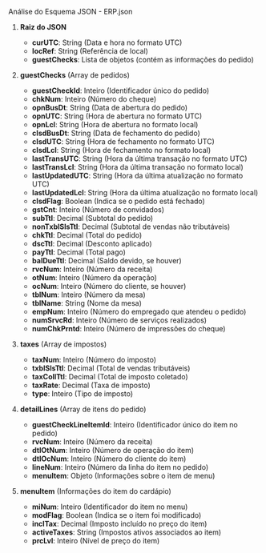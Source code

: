 Análise do Esquema JSON - ERP.json



1. **Raiz do JSON**
   - **curUTC**: String (Data e hora no formato UTC)
   - **locRef**: String (Referência de local)
   - **guestChecks**: Lista de objetos (contém as informações do pedido)

2. **guestChecks** (Array de pedidos)
   - **guestCheckId**: Inteiro (Identificador único do pedido)
   - **chkNum**: Inteiro (Número do cheque)
   - **opnBusDt**: String (Data de abertura do pedido)
   - **opnUTC**: String (Hora de abertura no formato UTC)
   - **opnLcl**: String (Hora de abertura no formato local)
   - **clsdBusDt**: String (Data de fechamento do pedido)
   - **clsdUTC**: String (Hora de fechamento no formato UTC)
   - **clsdLcl**: String (Hora de fechamento no formato local)
   - **lastTransUTC**: String (Hora da última transação no formato UTC)
   - **lastTransLcl**: String (Hora da última transação no formato local)
   - **lastUpdatedUTC**: String (Hora da última atualização no formato UTC)
   - **lastUpdatedLcl**: String (Hora da última atualização no formato local)
   - **clsdFlag**: Boolean (Indica se o pedido está fechado)
   - **gstCnt**: Inteiro (Número de convidados)
   - **subTtl**: Decimal (Subtotal do pedido)
   - **nonTxblSlsTtl**: Decimal (Subtotal de vendas não tributáveis)
   - **chkTtl**: Decimal (Total do pedido)
   - **dscTtl**: Decimal (Desconto aplicado)
   - **payTtl**: Decimal (Total pago)
   - **balDueTtl**: Decimal (Saldo devido, se houver)
   - **rvcNum**: Inteiro (Número da receita)
   - **otNum**: Inteiro (Número da operação)
   - **ocNum**: Inteiro (Número do cliente, se houver)
   - **tblNum**: Inteiro (Número da mesa)
   - **tblName**: String (Nome da mesa)
   - **empNum**: Inteiro (Número do empregado que atendeu o pedido)
   - **numSrvcRd**: Inteiro (Número de serviços realizados)
   - **numChkPrntd**: Inteiro (Número de impressões do cheque)

3. **taxes** (Array de impostos)
   - **taxNum**: Inteiro (Número do imposto)
   - **txblSlsTtl**: Decimal (Total de vendas tributáveis)
   - **taxCollTtl**: Decimal (Total de imposto coletado)
   - **taxRate**: Decimal (Taxa de imposto)
   - **type**: Inteiro (Tipo de imposto)

4. **detailLines** (Array de itens do pedido)
   - **guestCheckLineItemId**: Inteiro (Identificador único do item no pedido)
   - **rvcNum**: Inteiro (Número da receita)
   - **dtlOtNum**: Inteiro (Número de operação do item)
   - **dtlOcNum**: Inteiro (Número do cliente do item)
   - **lineNum**: Inteiro (Número da linha do item no pedido)
   - **menuItem**: Objeto (Informações sobre o item de menu)

5. **menuItem** (Informações do item do cardápio)
   - **miNum**: Inteiro (Identificador do item no menu)
   - **modFlag**: Boolean (Indica se o item foi modificado)
   - **inclTax**: Decimal (Imposto incluído no preço do item)
   - **activeTaxes**: String (Impostos ativos associados ao item)
   - **prcLvl**: Inteiro (Nível de preço do item)
